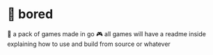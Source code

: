 # 🥱 bored
🎴 a pack of games made in go
🎮 all games will have a readme inside explaining how to use and build from source or whatever
